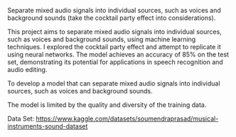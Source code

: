 Separate mixed audio signals into individual sources, such as voices and background sounds (take the cocktail party effect into considerations).

This project aims to separate mixed audio signals into individual sources,
such as voices and background sounds, using machine learning techniques. I
explored the cocktail party effect and attempt to replicate it using neural networks. The
model achieves an accuracy of 85% on the test set, demonstrating its potential for
applications in speech recognition and audio editing.

To develop a model that can separate mixed audio signals into individual
sources, such as voices and background sounds.

The model is limited by the quality and diversity of the training data.

Data Set: https://www.kaggle.com/datasets/soumendraprasad/musical-instruments-sound-dataset
